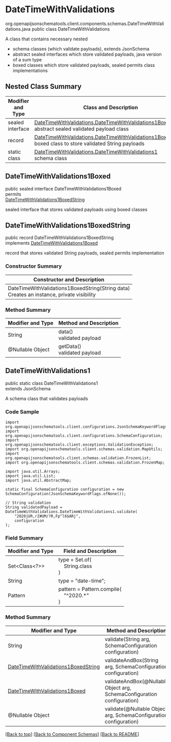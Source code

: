 # DateTimeWithValidations
org.openapijsonschematools.client.components.schemas.DateTimeWithValidations.java
public class DateTimeWithValidations<br>

A class that contains necessary nested
- schema classes (which validate payloads), extends JsonSchema
- abstract sealed interfaces which store validated payloads, java version of a sum type
- boxed classes which store validated payloads, sealed permits class implementations

## Nested Class Summary
| Modifier and Type | Class and Description |
| ----------------- | ---------------------- |
| sealed interface | [DateTimeWithValidations.DateTimeWithValidations1Boxed](#datetimewithvalidations1boxed)<br> abstract sealed validated payload class |
| record | [DateTimeWithValidations.DateTimeWithValidations1BoxedString](#datetimewithvalidations1boxedstring)<br> boxed class to store validated String payloads |
| static class | [DateTimeWithValidations.DateTimeWithValidations1](#datetimewithvalidations1)<br> schema class |

## DateTimeWithValidations1Boxed
public sealed interface DateTimeWithValidations1Boxed<br>
permits<br>
[DateTimeWithValidations1BoxedString](#datetimewithvalidations1boxedstring)

sealed interface that stores validated payloads using boxed classes

## DateTimeWithValidations1BoxedString
public record DateTimeWithValidations1BoxedString<br>
implements [DateTimeWithValidations1Boxed](#datetimewithvalidations1boxed)

record that stores validated String payloads, sealed permits implementation

### Constructor Summary
| Constructor and Description |
| --------------------------- |
| DateTimeWithValidations1BoxedString(String data)<br>Creates an instance, private visibility |

### Method Summary
| Modifier and Type | Method and Description |
| ----------------- | ---------------------- |
| String | data()<br>validated payload |
| @Nullable Object | getData()<br>validated payload |

## DateTimeWithValidations1
public static class DateTimeWithValidations1<br>
extends JsonSchema

A schema class that validates payloads

### Code Sample
```
import org.openapijsonschematools.client.configurations.JsonSchemaKeywordFlags;
import org.openapijsonschematools.client.configurations.SchemaConfiguration;
import org.openapijsonschematools.client.exceptions.ValidationException;
import org.openapijsonschematools.client.schemas.validation.MapUtils;
import org.openapijsonschematools.client.schemas.validation.FrozenList;
import org.openapijsonschematools.client.schemas.validation.FrozenMap;

import java.util.Arrays;
import java.util.List;
import java.util.AbstractMap;

static final SchemaConfiguration configuration = new SchemaConfiguration(JsonSchemaKeywordFlags.ofNone());

// String validation
String validatedPayload = DateTimeWithValidations.DateTimeWithValidations1.validate(
    "2020jUR,rZ#UM/?R,Fp^l6$ARj",
    configuration
);
```

### Field Summary
| Modifier and Type | Field and Description |
| ----------------- | ---------------------- |
| Set<Class<?>> | type = Set.of(<br/>&nbsp;&nbsp;&nbsp;&nbsp;String.class<br/>)<br/> |
| String | type = "date-time"; |
| Pattern | pattern = Pattern.compile(<br>&nbsp;&nbsp;&nbsp;&nbsp;"^2020.*"<br>)<br> |

### Method Summary
| Modifier and Type | Method and Description |
| ----------------- | ---------------------- |
| String | validate(String arg, SchemaConfiguration configuration) |
| [DateTimeWithValidations1BoxedString](#datetimewithvalidations1boxedstring) | validateAndBox(String arg, SchemaConfiguration configuration) |
| [DateTimeWithValidations1Boxed](#datetimewithvalidations1boxed) | validateAndBox(@Nullable Object arg, SchemaConfiguration configuration) |
| @Nullable Object | validate(@Nullable Object arg, SchemaConfiguration configuration) |

[[Back to top]](#top) [[Back to Component Schemas]](../../../README.md#Component-Schemas) [[Back to README]](../../../README.md)
